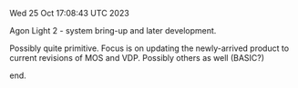 Wed 25 Oct 17:08:43 UTC 2023

Agon Light 2 - system bring-up and later development.

Possibly quite primitive.  Focus is on updating the
newly-arrived product to current revisions of MOS
and VDP.  Possibly others as well (BASIC?)

end.
